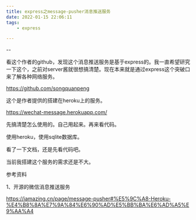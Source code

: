 ```yaml
---
title: express之message-pusher消息推送服务
date: 2022-01-15 22:06:11
tags:
	- express

---
```


--

看这个作者的github，发现这个消息推送服务是基于express的。我一直希望研究一下这个，之前对server酱就很想搞清楚。现在本来就是通过express这个突破口来了解各种网络服务。

https://github.com/songquanpeng

这个是作者提供的搭建在heroku上的服务。

https://wechat-message.herokuapp.com/

先搞清楚怎么使用的。自己用起来。再来看代码。

使用heroku，使用sqlite数据库。

看了一下文档，还是先看代码吧。

当前我搭建这个服务的需求还是不大。



参考资料

1、开源的微信消息推送服务

https://iamazing.cn/page/message-pusher#%E5%9C%A8-Heroku-%E4%B8%8A%E7%9A%84%E6%90%AD%E5%BB%BA%E6%AD%A5%E9%AA%A4

